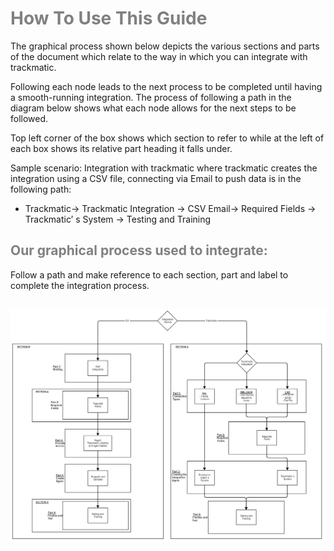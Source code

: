 # <span style="color:grey"> How To Use This Guide</span>

The graphical process shown below depicts the various sections and parts of the document which relate to the way in which you can integrate with trackmatic.

Following each node leads to the next process to be completed until having a smooth-running integration. The process of following a path in the diagram below shows what each node allows for the next steps to be followed.

Top left corner of the box shows which section to refer to while at the left of each box shows its relative part heading it falls under.

Sample scenario:
Integration with trackmatic where trackmatic creates the integration using a CSV file, connecting via Email to push data is in the following path:
-	Trackmatic-> Trackmatic Integration -> CSV Email-> Required Fields -> Trackmatic’ s System -> Testing and Training


## <span style="color:grey"> Our graphical process used to integrate:</span>
Follow a path and make reference to each section, part and label to complete the integration process.

## ![Adding pic](Images/integrationflowv2.png)
